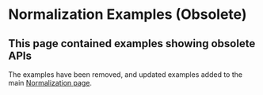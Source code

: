 <!--
© 2020 and later: Unicode, Inc. and others.
License & terms of use: http://www.unicode.org/copyright.html
-->

# Normalization Examples (Obsolete)

## This page contained examples showing obsolete APIs

The examples have been removed, and updated examples added to the main [Normalization page](index.md).
